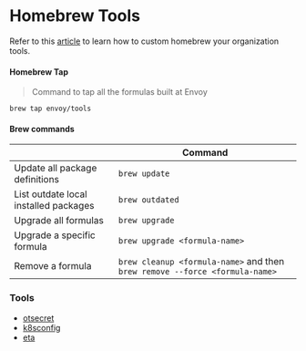 # Homebrew Tools

Refer to this [article](https://docs.brew.sh/Formula-Cookbook) to learn how to custom homebrew your organization tools.

#### Homebrew Tap

> Command to tap all the formulas built at Envoy

```
brew tap envoy/tools
```

#### Brew commands

| | Command |
| --- | --- |
| Update all package definitions | `brew update` |
| List outdate local installed packages | `brew outdated` |
| Upgrade all formulas | `brew upgrade` |
| Upgrade a specific formula | `brew upgrade <formula-name>` |
| Remove a formula | `brew cleanup <formula-name>` and then `brew remove --force <formula-name>` |

### Tools

* [otsecret](otsecret.md)
* [k8sconfig](k8sconfig.md)
* [eta](eta.md)
